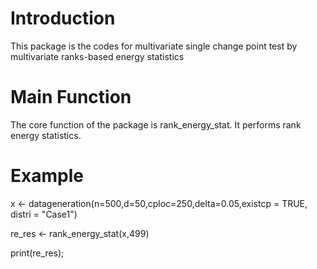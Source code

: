 # Introduction
This package is the codes for multivariate single change point test by multivariate ranks-based energy statistics

# Main Function
The core function of the package is rank_energy_stat. It performs rank energy statistics.

# Example
x <- datageneration(n=500,d=50,cploc=250,delta=0.05,existcp = TRUE, distri = "Case1")

re_res <- rank_energy_stat(x,499)

print(re_res);
